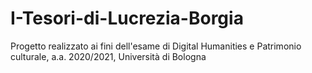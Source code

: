 # I-Tesori-di-Lucrezia-Borgia
Progetto realizzato ai fini dell'esame di Digital Humanities e Patrimonio culturale, a.a. 2020/2021, Università di Bologna
